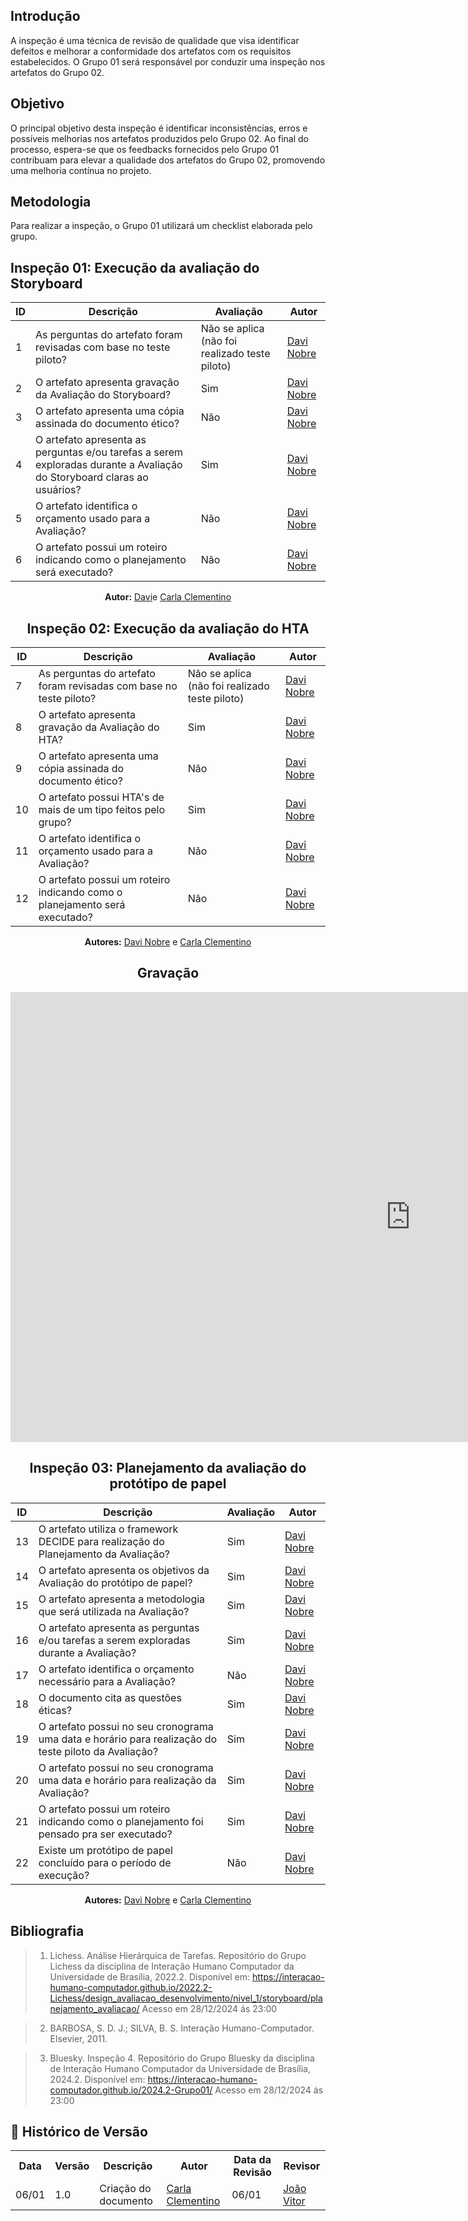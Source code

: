 ## Introdução 
A inspeção é uma técnica de revisão de qualidade que visa identificar defeitos e melhorar a conformidade dos artefatos com os requisitos estabelecidos. O Grupo 01 será responsável por conduzir uma inspeção nos artefatos do Grupo 02. 

## Objetivo
O principal objetivo desta inspeção é identificar inconsistências, erros e possíveis melhorias nos artefatos produzidos pelo Grupo 02. Ao final do processo, espera-se que os feedbacks fornecidos pelo Grupo 01 contribuam para elevar a qualidade dos artefatos do Grupo 02, promovendo uma melhoria contínua no projeto.

## Metodologia  
Para realizar a inspeção, o Grupo 01 utilizará um checklist elaborada pelo grupo.


## Inspeção 01: Execução da avaliação do Storyboard

| ID  | Descrição                                                                                                          | Avaliação | Autor                                    |
| --- | ------------------------------------------------------------------------------------------------------------------ | --------- | ---------------------------------------- |
| 1   | As perguntas do artefato foram revisadas com base no teste piloto?                                     |     Não se aplica (não foi realizado teste piloto)      | [Davi Nobre](https://github.com/Jagaima) |
| 2   | O artefato apresenta gravação da Avaliação do Storyboard?                                                          |     Sim      | [Davi Nobre](https://github.com/Jagaima) |
| 3   | O artefato apresenta uma cópia assinada do documento ético?                                                        |     Não      | [Davi Nobre](https://github.com/Jagaima) |
| 4   | O artefato apresenta as perguntas e/ou tarefas a serem exploradas durante a Avaliação do Storyboard claras ao usuários?   |     Sim      | [Davi Nobre](https://github.com/Jagaima) |
| 5   | O artefato identifica o orçamento usado para a Avaliação?                                                     |     Não      | [Davi Nobre](https://github.com/Jagaima) |
| 6   | O artefato possui um roteiro indicando como o planejamento será executado?                          |     Não      | [Davi Nobre](https://github.com/Jagaima) |

<p align="center"><b>Autor:</b> <a href="https://github.com/Jagaima">Davi</a>e <a href="https://github.com/ccarlaa">Carla Clementino</a></p> 

</center>

<center>

## Inspeção 02: Execução da avaliação do HTA

| ID  | Descrição                                                                                                          | Avaliação | Autor                                    |
| --- | ------------------------------------------------------------------------------------------------------------------ | --------- | ---------------------------------------- |
| 7  | As perguntas do artefato foram revisadas com base no teste piloto?                                     |     Não se aplica (não foi realizado teste piloto)      | [Davi Nobre](https://github.com/Jagaima) |
| 8   | O artefato apresenta gravação da Avaliação do HTA?                                                          |     Sim      | [Davi Nobre](https://github.com/Jagaima) |
| 9   | O artefato apresenta uma cópia assinada do documento ético?                                                        |     Não      | [Davi Nobre](https://github.com/Jagaima) |
| 10   | O artefato possui HTA's de mais de um tipo feitos pelo grupo?                                              |     Sim      | [Davi Nobre](https://github.com/Jagaima) |
| 11   | O artefato identifica o orçamento usado para a Avaliação?                                                     |     Não      | [Davi Nobre](https://github.com/Jagaima) |
| 12   | O artefato possui um roteiro indicando como o planejamento será executado?                          |     Não      | [Davi Nobre](https://github.com/Jagaima) |

<p align="center"><b>Autores:</b> <a href="https://github.com/Jagaima">Davi Nobre</a> e <a href="https://github.com/ccarlaa">Carla Clementino</a></p> 

</center>


<center>

## Gravação

<iframe width="1280" height="720" src="https://www.youtube.com/embed/-Q1AvOt5Vdk" title="Avaliação grupo 2 - entrega 5" frameborder="0" allow="accelerometer; autoplay; clipboard-write; encrypted-media; gyroscope; picture-in-picture; web-share" referrerpolicy="strict-origin-when-cross-origin" allowfullscreen></iframe>

## Inspeção 03: Planejamento da avaliação do protótipo de papel

| ID  | Descrição                                                                                                          | Avaliação | Autor                                    |
| --- | ------------------------------------------------------------------------------------------------------------------ | --------- | ---------------------------------------- |
| 13   | O artefato utiliza o framework DECIDE para realização do Planejamento da Avaliação?                  |     Sim      | [Davi Nobre](https://github.com/Jagaima) |
| 14   | O artefato apresenta os objetivos da Avaliação do protótipo de papel?                                             |     Sim      | [Davi Nobre](https://github.com/Jagaima) |
| 15  | O artefato apresenta a metodologia que será utilizada na Avaliação?                                                |     Sim      | [Davi Nobre](https://github.com/Jagaima) |
| 16   | O artefato apresenta as perguntas e/ou tarefas a serem exploradas durante a Avaliação?               |     Sim      | [Davi Nobre](https://github.com/Jagaima) |
| 17   | O artefato identifica o orçamento necessário para a Avaliação?                                                     |     Não      | [Davi Nobre](https://github.com/Jagaima) |
| 18   | O documento cita as questões éticas?                                                                               |     Sim      | [Davi Nobre](https://github.com/Jagaima) |
| 19   | O artefato possui no seu cronograma uma data e horário para realização do teste piloto da Avaliação? |     Sim      | [Davi Nobre](https://github.com/Jagaima) |
| 20   | O artefato possui no seu cronograma uma data e horário para realização da Avaliação?                 |     Sim      | [Davi Nobre](https://github.com/Jagaima) |
| 21   | O artefato possui um roteiro indicando como o planejamento foi pensado pra ser executado?                          |     Sim      | [Davi Nobre](https://github.com/Jagaima) |
| 22  | Existe um protótipo de papel concluído para o período de execução?                                     |     Não      | [Davi Nobre](https://github.com/Jagaima) |

</center>

<p align="center"><b>Autores:</b> <a href="https://github.com/Jagaima">Davi Nobre</a> e <a href="https://github.com/ccarlaa">Carla Clementino</a></p> 

## Bibliografia

> 1. Lichess. Análise Hierárquica de Tarefas. Repositório do Grupo Lichess da disciplina de Interação Humano Computador da Universidade de Brasília, 2022.2. Disponível em: <https://interacao-humano-computador.github.io/2022.2-Lichess/design_avaliacao_desenvolvimento/nivel_1/storyboard/planejamento_avaliacao/> Acesso em 28/12/2024 ás 23:00

> 2. BARBOSA, S. D. J.; SILVA, B. S. Interação Humano-Computador. Elsevier, 2011.

> 3. Bluesky. Inspeção 4. Repositório do Grupo Bluesky da disciplina de Interação Humano Computador da Universidade de Brasília, 2024.2. Disponível em: <https://interacao-humano-computador.github.io/2024.2-Grupo01/> Acesso em 28/12/2024 ás 23:00


## :round_pushpin: Histórico de Versão 

<div align="center">
    <table>
        <tr>
            <th>Data</th>
            <th>Versão</th>
            <th>Descrição</th>
            <th>Autor</th>
            <th>Data da Revisão</th>
            <th>Revisor</th>
        </tr>
        <tr>
            <td>06/01</td>
            <td>1.0</td>
            <td>Criação do documento</td>
            <td><a href="https://github.com/ccarlaa">Carla Clementino</a></td>
            <td>06/01</td>
            <td><a href="https://github.com/Joa0V">João Vitor</a></td>
        </tr>
    </table>
</div>